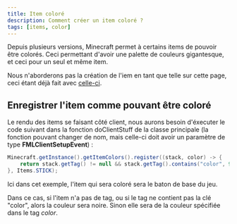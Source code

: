 ```yaml
---
title: Item coloré
description: Comment créer un item coloré ?
tags: [items, color]
---
```


Depuis plusieurs versions, Minecraft permet à certains items de pouvoir être colorés. Ceci permettant d'avoir une palette de couleurs gigantesque, et ceci pour un seul et même item.

Nous n'aborderons pas la création de l'iem en tant que telle sur cette page, ceci étant déjà fait avec [celle-ci](basic.md).

## Enregistrer l'item comme pouvant être coloré

Le rendu des items se faisant côté client, nous aurons besoin d'éxecuter le code suivant dans la fonction doClientStuff de la classe principale (la fonction pouvant changer de nom, mais celle-ci doit avoir un paramètre de type **FMLClientSetupEvent**) :

```java
Minecraft.getInstance().getItemColors().register((stack, color) -> {
    return stack.getTag() != null && stack.getTag().contains("color", 99) ? stack.getTag().getInt("color") : 0x13421772;
}, Items.STICK);
```

Ici dans cet exemple, l'item qui sera coloré sera le baton de base du jeu.

Dans ce cas, si l'item n'a pas de tag, ou si le tag ne contient pas la clé "color", alors la couleur sera noire. Sinon elle sera de la couleur spécifiée dans le tag _color_.